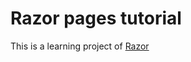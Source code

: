 # Razor pages tutorial
This is a learning project of [Razor](https://docs.microsoft.com/en-us/aspnet/core/tutorials/razor-pages/?view=aspnetcore-6.0)